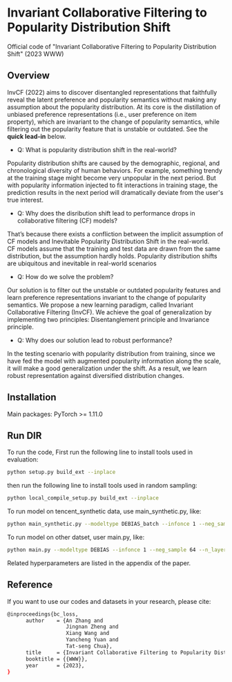 # Invariant Collaborative Filtering to Popularity Distribution Shift
Official code of "Invariant Collaborative Filtering to Popularity Distribution Shift" (2023 WWW)

## Overview
InvCF (2022) aims to discover disentangled representations that faithfully reveal the latent preference and popularity semantics without making any assumption about the popularity distribution. At its core is the distillation of unbiased preference representations (i.e., user preference on item property), which are invariant to the change of popularity semantics, while filtering out the popularity feature that is unstable or outdated.
See the **quick lead-in** below.

- Q: What is popularity distribution shift in the real-world? 

Popularity distribution shifts are caused by the demographic, regional, and chronological diversity of human behaviors. For example, something trendy at the training stage might become very unpopular in the next period. But with popularity information injected to fit interactions in training stage, the prediction results in the next period will dramatically deviate from the user's true interest.

* Q: Why does the disribution shift lead to performance drops in collaborative filtering (CF) models?

That’s because there exists a confliction between the implicit assumption of CF models and Inevitable Popularity Distribution Shift in the real-world.  
CF models assume that the training and test data are drawn from the same distribution, but the assumption hardly holds. Popularity distribution shifts are ubiquitous and inevitable in real-world scenarios 

+ Q: How do we solve the problem?

Our solution is to filter out the unstable or outdated popularity features and learn preference representations invariant to the change of popularity semantics. We propose a new learning paradigm, called Invariant Collaborative Filtering (InvCF). We achieve the goal of generalization by implementing two principles: Disentanglement principle and Invariance principle. 

* Q: Why does our solution lead to robust performance?

In the testing scenario with popularity distribution from training, since we have fed the model with augmented popularity information along the scale, it will make a good generalization under the shift. As a result, we learn robust representation against diversified distribution changes.
 

## Installation

Main packages: PyTorch >= 1.11.0

## Run DIR

To run the code, First run the following line to install tools used in evaluation:

```bash
python setup.py build_ext --inplace
```
then run the following line to install tools used in random sampling:

```bash
python local_compile_setup.py build_ext --inplace
```

To run model on tencent_synthetic data, use main_synthetic.py, like:
```bash
python main_synthetic.py --modeltype DEBIAS_batch --infonce 1 --neg_sample -1 --n_layers 2 --dataset tencent_synthetic --need_distance 1 --lambda1 1e-2 --lambda2 1e-6 --lambda3 1e-2 
```

To run model on other datset, user main.py, like:
```bash
python main.py --modeltype DEBIAS --infonce 1 --neg_sample 64 --n_layers 2 --dataset yahoo.new --need_distance 1 --lambda1 1 --lambda2 1e-7 --lambda3 1e-1
```
Related hyperparameters are listed in the appendix of the paper.

## Reference
If you want to use our codes and datasets in your research, please cite:
```bash
@inproceedings{bc_loss,   
      author    = {An Zhang and
                   Jingnan Zheng and 
                   Xiang Wang and 
                   Yancheng	Yuan and
                   Tat-seng Chua}, 
      title     = {Invariant Collaborative Filtering to Popularity Distribution Shift},  
      booktitle = {{WWW}},  
      year      = {2023},   
}
```
